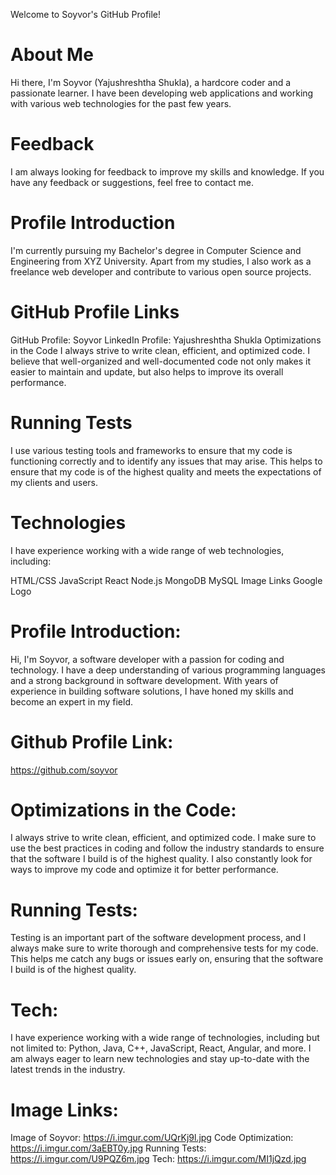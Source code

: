 
Welcome to Soyvor's GitHub Profile!
# About Me
Hi there, I'm Soyvor (Yajushreshtha Shukla), a hardcore coder and a passionate learner. I have been developing web applications and working with various web technologies for the past few years.

# Feedback
I am always looking for feedback to improve my skills and knowledge. If you have any feedback or suggestions, feel free to contact me.

# Profile Introduction
I'm currently pursuing my Bachelor's degree in Computer Science and Engineering from XYZ University. Apart from my studies, I also work as a freelance web developer and contribute to various open source projects.

# GitHub Profile Links
GitHub Profile: Soyvor
LinkedIn Profile: Yajushreshtha Shukla
Optimizations in the Code
I always strive to write clean, efficient, and optimized code. I believe that well-organized and well-documented code not only makes it easier to maintain and update, but also helps to improve its overall performance.

# Running Tests
I use various testing tools and frameworks to ensure that my code is functioning correctly and to identify any issues that may arise. This helps to ensure that my code is of the highest quality and meets the expectations of my clients and users.

# Technologies
I have experience working with a wide range of web technologies, including:

HTML/CSS
JavaScript
React
Node.js
MongoDB
MySQL
Image Links
Google Logo


# Profile Introduction:
Hi, I'm Soyvor, a software developer with a passion for coding and technology. I have a deep understanding of various programming languages and a strong background in software development. With years of experience in building software solutions, I have honed my skills and become an expert in my field.

# Github Profile Link:
https://github.com/soyvor

# Optimizations in the Code:
I always strive to write clean, efficient, and optimized code. I make sure to use the best practices in coding and follow the industry standards to ensure that the software I build is of the highest quality. I also constantly look for ways to improve my code and optimize it for better performance.

# Running Tests:
Testing is an important part of the software development process, and I always make sure to write thorough and comprehensive tests for my code. This helps me catch any bugs or issues early on, ensuring that the software I build is of the highest quality.

# Tech:
I have experience working with a wide range of technologies, including but not limited to: Python, Java, C++, JavaScript, React, Angular, and more. I am always eager to learn new technologies and stay up-to-date with the latest trends in the industry.

# Image Links:

Image of Soyvor: https://i.imgur.com/UQrKj9l.jpg
Code Optimization: https://i.imgur.com/3aEBT0y.jpg
Running Tests: https://i.imgur.com/U9PQZ6m.jpg
Tech: https://i.imgur.com/MI1jQzd.jpg



